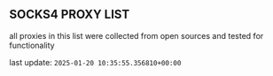 ## SOCKS4 PROXY LIST

all proxies in this list were collected from open sources and tested for functionality

last update: `2025-01-20 10:35:55.356810+00:00`